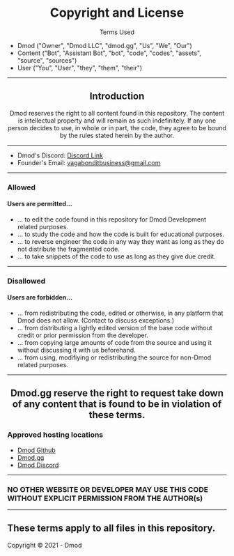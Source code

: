 <h1 align="center">Copyright and License</h1>
<p align="center">Terms Used</p>

- Dmod ("Owner", "Dmod LLC", "dmod.gg", "Us", "We", "Our")
- Content ("Bot", "Assistant Bot", "bot", "code", "codes", "assets", "source", "sources")
- User ("You", "User", "they", "them", "their")
---
<h2 align="center">Introduction</h2>
<p align="center">Dmod reserves the right to all content found in this repository. The content is intellectual property and will remain as such indefinitely. If any one person decides to use, in whole or in part, the code, they agree to be bound by the rules stated herein by the author.</p>

---
+ Dmod's Discord: [Discord Link](https://discord.com/invite/VUTu3HyRpN)
+ Founder's Email: vagabonditbusiness@gmail.com
---

### Allowed
#### Users are permitted...
- ... to edit the code found in this repository for Dmod Development related purposes.
- ... to study the code and how the code is built for educational purposes.
- ... to reverse engineer the code in any way they want as long as they do not distribute the fragmented code.
- ... to take snippets of the code to use as long as they give due credit.

---
### Disallowed
#### Users are forbidden...
- ... from redistributing the code, edited or otherwise, in any platform that Dmod does not allow. (Contact to discuss exceptions.)
- ... from distributing a lightly edited version of the base code without credit or prior permission from the developer.
- ... from copying large amounts of code from the source and using it without discussing it with us beforehand.
- ... from using, modifiying or redistributing the source for non-Dmod related purposes.
---

<h2 align="center">Dmod.gg reserve the right to request take down of any content that is found to be in violation of these terms.
</h2>

### Approved hosting locations
- [Dmod Github](https://github.com/dmod-gg)
- [Dmod.gg](https://dmod.gg)
- [Dmod Discord](https://discord.com/invite/VUTu3HyRpN)

---

### NO OTHER WEBSITE OR DEVELOPER MAY USE THIS CODE  WITHOUT EXPLICIT PERMISSION FROM THE AUTHOR(s)

---
**These terms apply to all files in this repository.**
---
Copyright © 2021 - Dmod
